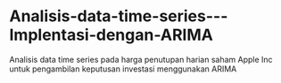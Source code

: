 # Analisis-data-time-series---Implentasi-dengan-ARIMA
Analisis data time series pada harga penutupan harian saham Apple Inc untuk pengambilan keputusan investasi menggunakan ARIMA
